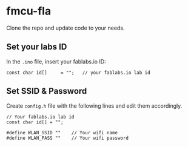 # fmcu-fla

Clone the repo and update code to your needs.

## Set your labs ID

In the `.ino` file, insert your fablabs.io ID: 

```
const char id[]     = ""; 	// your fablabs.io lab id 
```

## Set SSID & Password

Create `config.h` file with the following lines and edit them accordingly. 

```
// Your fablabs.io lab id
const char id[] = "";

#define WLAN_SSID ""    // Your wifi name
#define WLAN_PASS ""    // Your wifi password
```
